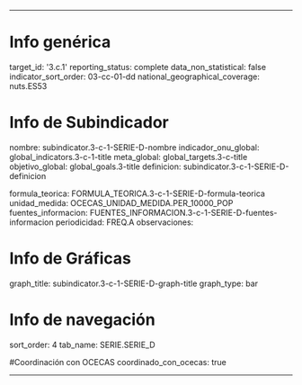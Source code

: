 ---

# Info genérica
target_id: '3.c.1'
reporting_status: complete
data_non_statistical: false
indicator_sort_order: 03-cc-01-dd
national_geographical_coverage: nuts.ES53

# Info de Subindicador
nombre: subindicator.3-c-1-SERIE-D-nombre
indicador_onu_global: global_indicators.3-c-1-title
meta_global: global_targets.3-c-title
objetivo_global: global_goals.3-title
definicion: subindicator.3-c-1-SERIE-D-definicion

formula_teorica: FORMULA_TEORICA.3-c-1-SERIE-D-formula-teorica
unidad_medida: OCECAS_UNIDAD_MEDIDA.PER_10000_POP
fuentes_informacion: FUENTES_INFORMACION.3-c-1-SERIE-D-fuentes-informacion
periodicidad: FREQ.A
observaciones:

# Info de Gráficas
graph_title: subindicator.3-c-1-SERIE-D-graph-title
graph_type: bar

# Info de navegación
sort_order: 4
tab_name: SERIE.SERIE_D

#Coordinación con OCECAS
coordinado_con_ocecas: true

---